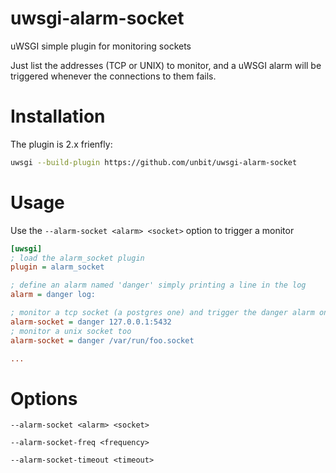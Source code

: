 # uwsgi-alarm-socket
uWSGI simple plugin for monitoring sockets

Just list the addresses (TCP or UNIX) to monitor, and a uWSGI alarm will be triggered whenever the connections to them fails.

Installation
============

The plugin is 2.x frienfly:

```sh
uwsgi --build-plugin https://github.com/unbit/uwsgi-alarm-socket
```

Usage
=====

Use the ```--alarm-socket <alarm> <socket>``` option to trigger a monitor

```ini
[uwsgi]
; load the alarm_socket plugin
plugin = alarm_socket

; define an alarm named 'danger' simply printing a line in the log
alarm = danger log:

; monitor a tcp socket (a postgres one) and trigger the danger alarm on error
alarm-socket = danger 127.0.0.1:5432
; monitor a unix socket too
alarm-socket = danger /var/run/foo.socket

...
```

Options
=======

```--alarm-socket <alarm> <socket>```

```--alarm-socket-freq <frequency>```

```--alarm-socket-timeout <timeout>```

